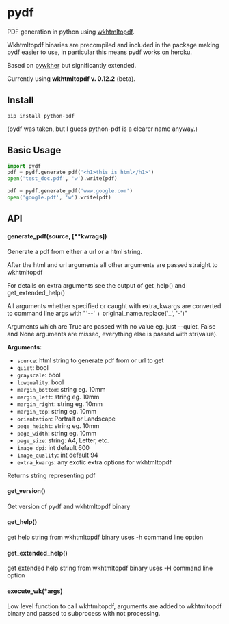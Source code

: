 pydf
====

PDF generation in python using [wkhtmltopdf](http://wkhtmltopdf.org/).

Wkhtmltopdf binaries are precompiled and included in the package making pydf easier to use,
in particular this means pydf works on heroku.

Based on [pywkher](https://github.com/jwmayfield/pywkher) but significantly extended.

Currently using **wkhtmltopdf v. 0.12.2** (beta).

## Install

    pip install python-pdf

(pydf was taken, but I guess python-pdf is a clearer name anyway.)

## Basic Usage

```python
import pydf
pdf = pydf.generate_pdf('<h1>this is html</h1>')
open('test_doc.pdf', 'w').write(pdf)

pdf = pydf.generate_pdf('www.google.com')
open('google.pdf', 'w').write(pdf)
```

## API

#### generate_pdf(source, [**kwrags])

Generate a pdf from either a url or a html string.

After the html and url arguments all other arguments are
passed straight to wkhtmltopdf

For details on extra arguments see the output of get_help()
and get_extended_help()

All arguments whether specified or caught with extra_kwargs are converted
to command line args with "'--' + original_name.replace('_', '-')"

Arguments which are True are passed with no value eg. just --quiet, False
and None arguments are missed, everything else is passed with str(value).

**Arguments:**

* `source`: html string to generate pdf from or url to get
* `quiet`: bool
* `grayscale`: bool
* `lowquality`: bool
* `margin_bottom`: string eg. 10mm
* `margin_left`: string eg. 10mm
* `margin_right`: string eg. 10mm
* `margin_top`: string eg. 10mm
* `orientation`: Portrait or Landscape
* `page_height`: string eg. 10mm
* `page_width`: string eg. 10mm
* `page_size`: string: A4, Letter, etc.
* `image_dpi`: int default 600
* `image_quality`: int default 94
* `extra_kwargs`: any exotic extra options for wkhtmltopdf

Returns string representing pdf

#### get_version()

Get version of pydf and wkhtmltopdf binary

#### get_help()

get help string from wkhtmltopdf binary
uses -h command line option

#### get_extended_help()

get extended help string from wkhtmltopdf binary
uses -H command line option

#### execute_wk(*args)

Low level function to call wkhtmltopdf, arguments are added to wkhtmltopdf binary and passed to subprocess with not processing.
